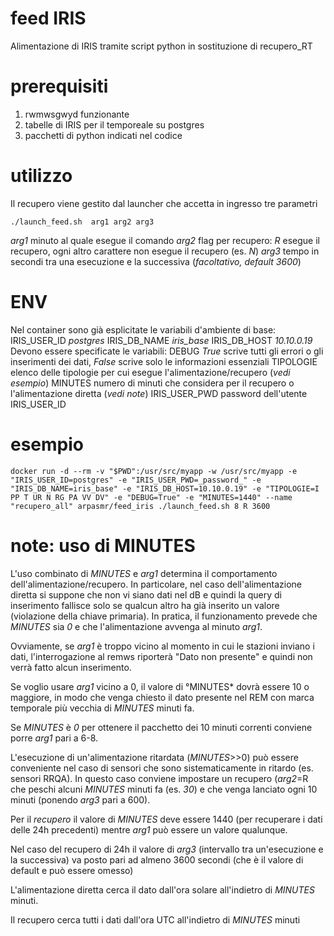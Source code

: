 # feed IRIS
Alimentazione di IRIS tramite script python in sostituzione di recupero_RT

# prerequisiti
1. rwmwsgwyd funzionante
2. tabelle di IRIS per il temporeale su postgres
3. pacchetti di python indicati nel codice

# utilizzo
Il recupero viene gestito dal launcher che accetta in ingresso tre parametri
```
./launch_feed.sh  arg1 arg2 arg3
```

_arg1_ minuto al quale esegue il comando
_arg2_ flag per recupero: *R* esegue il recupero, ogni altro carattere non esegue il recupero (es. *N*)
_arg3_ tempo in secondi tra una esecuzione e la successiva (*facoltativo, default 3600*)

# ENV
Nel container sono già esplicitate le variabili d'ambiente di base:
IRIS_USER_ID *postgres*
IRIS_DB_NAME *iris_base*
IRIS_DB_HOST *10.10.0.19*
Devono essere specificate le variabili:
DEBUG *True* scrive tutti gli errori o gli inserimenti dei dati, *False* scrive solo le informazioni essenziali
TIPOLOGIE elenco delle tipologie per cui esegue l'alimentazione/recupero (*vedi esempio*)
MINUTES numero di minuti che considera per il recupero o l'alimentazione diretta (*vedi note*)
IRIS_USER_PWD password dell'utente IRIS_USER_ID

# esempio
```
docker run -d --rm -v "$PWD":/usr/src/myapp -w /usr/src/myapp -e "IRIS_USER_ID=postgres" -e "IRIS_USER_PWD=_password_" -e "IRIS_DB_NAME=iris_base" -e "IRIS_DB_HOST=10.10.0.19" -e "TIPOLOGIE=I PP T UR N RG PA VV DV" -e "DEBUG=True" -e "MINUTES=1440" --name "recupero_all" arpasmr/feed_iris ./launch_feed.sh 8 R 3600
```
# note: uso di MINUTES
L'uso combinato di *MINUTES* e *arg1* determina il comportamento dell'alimentazione/recupero.
In particolare, nel caso dell'alimentazione diretta si suppone che non vi siano dati nel dB e quindi la query di inserimento fallisce solo se qualcun altro ha già inserito un valore (violazione della chiave primaria). In pratica, il funzionamento prevede che *MINUTES* sia *0* e che l'alimentazione avvenga al minuto *arg1*.

Ovviamente, se *arg1* è troppo vicino al momento in cui le stazioni inviano i dati, l'interrogazione al remws riporterà "Dato non presente" e quindi non verrà fatto alcun inserimento.

Se voglio usare *arg1* vicino a 0, il valore di °MINUTES* dovrà essere 10 o maggiore, in modo che venga chiesto il dato presente nel REM con marca temporale più vecchia di *MINUTES* minuti fa.

Se *MINUTES* è *0* per ottenere il pacchetto dei 10 minuti correnti conviene porre *arg1* pari a 6-8.

L'esecuzione di un'alimentazione ritardata (*MINUTES*>>0) può essere conveniente nel caso di sensori che sono sistematicamente in ritardo (es. sensori RRQA). In questo caso conviene impostare un recupero (*arg2*=R che peschi alcuni *MINUTES* minuti fa (es. *30*) e che venga lanciato ogni 10 minuti (ponendo *arg3* pari a 600).

Per il *recupero* il valore di *MINUTES* deve essere 1440 (per recuperare i dati delle 24h precedenti) mentre *arg1* può essere un valore qualunque.

Nel caso del recupero di 24h il valore di *arg3* (intervallo tra un'esecuzione e la successiva) va posto pari ad almeno 3600 secondi (che è il valore di default e può essere omesso)

L'alimentazione diretta cerca il dato dall'ora solare all'indietro di *MINUTES* minuti.

Il recupero cerca tutti i dati dall'ora UTC all'indietro di *MINUTES* minuti
